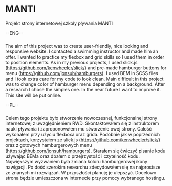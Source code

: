 # MANTI
Projekt strony internetowej szkoły pływania MANTI 

--ENG--
###
The aim of this project was to create user-friendly, nice looking and responsive website. 
I contacted a swimming instructor and made him an offer. I wanted to practice my flexbox and grid skills so I used them in order to position elements. 
As in my previous projects, I used slick.js (https://github.com/kenwheeler/slick/) and pre-made hamburger buttons for menu (https://github.com/jonsuh/hamburgers).
I used BEM in SCSS files and I took extra care for my code to look clean. Main difficult in this project was to change color of hamburger menu 
depending on a background. After a research I chose the simples one. In the near future I want to improve it.  
This site will be put online. 

--PL--
###
Celem tego projektu było stworzenie nowoczesnej, funkcjonalnej strony internetowej z uwzględnieniem RWD. 
Skontaktowałem się z instruktorem nauki pływania i zaproponowałem mu stworzenie owej strony. Całość wykonałem przy użyciu 
flexboxa oraz grida. Podobnie jak w poprzednich projektach, korzystałem ze slick.js (https://github.com/kenwheeler/slick/) 
oraz z gotowych hamburgerowych menu (https://github.com/jonsuh/hamburgers). Starałem się ćwiczyć pisanie kodu używając 
BEMa oraz dbałem o przejrzystość i czytelność kodu. Największym wyzwaniem była zmiana koloru hamburgerowej ikony nawigacji. 
Po dość szerokim researchu zdecydowałem się na najprostsze ze znanych mi rozwiązań. W przyszłości planuję je ulepszyć. 
Docelowo strona będzie umieszczona w internecie przy pomocy wybranego hostingu. 
